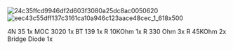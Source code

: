 ![24c35ffcd9946df2d603f3080a25dc8ac0050620](https://user-images.githubusercontent.com/8146523/31433361-4161437a-aea3-11e7-808c-e06723206f71.png)
![eec43c55dff137c3161ca10a946c123aace48cec_1_618x500](https://user-images.githubusercontent.com/8146523/31433362-4195bbd2-aea3-11e7-8ca0-1501e98037f7.png)

4N 35         1x
MOC 3020      1x
BT 139        1x
R 10KOhm      1x
R 330 Ohm     3x
R 45KOhm      2x
Bridge Diode  1x
